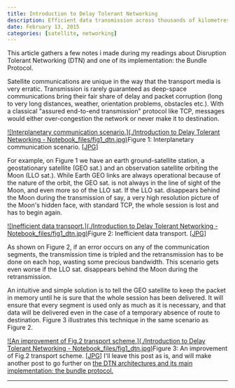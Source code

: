 ```yaml
---
title: Introduction to Delay Tolerant Networking
description: Efficient data transmission across thousands of kilometres
date: February 13, 2015
categories: [satellite, networking]
---
```





 This article gathers a few notes i made during my readings about Disruption Tolerant Networking (DTN) and one of its implementation: the Bundle Protocol.
 

Satellite communications are unique in the way that the transport media is very erratic.
Transmission is rarely guaranteed as deep-space communications bring their fair share of delay and packet corruption (long to very long distances, weather, orientation problems, obstacles etc.).
With a classical "assured end-to-end transmission" protocol like TCP, messages would either over-congestion the network or never make it to destination.

[![Interplanetary communication scenario.](./Introduction to Delay Tolerant Networking - Notebook_files/fig1_dtn.jpg)](https://web.archive.org/web/20180903234258/http://couble.ovh/figures/fig1_dtn.jpg)Figure 1: Interplanetary communication scenario. [[JPG](https://web.archive.org/web/20180903234258/http://couble.ovh/figures/fig1_dtn.jpg)]

For example, on Figure 1 we have an earth ground-satellite station, a geostationary satellite (GEO sat.) and an observation satellite orbiting the Moon (LLO sat.).
While Earth GEO links are always operational because of the nature of the orbit, the GEO sat. is not always in the line of sight of the Moon, and even more so of the LLO sat.
If the LLO sat. disappears behind the Moon during the transmission of say, a very high resolution picture of the Moon's hidden face, with standard TCP, the whole session is lost and has to begin again.

[![Inefficient data transport.](./Introduction to Delay Tolerant Networking - Notebook_files/fig1_dtn.jpg)](https://web.archive.org/web/20180903234258/http://couble.ovh/figures/fig1_dtn.jpg)Figure 2: Inefficient data transport. [[JPG](https://web.archive.org/web/20180903234258/http://couble.ovh/figures/fig1_dtn.jpg)]

As shown on Figure 2, if an error occurs on any of the communication segments, the transmission time is tripled and the retransmission has to be done on each hop, wasting some precious bandwidth.
This scenario gets even worse if the LLO sat. disappears behind the Moon during the retransmission.
  

An intuitive and simple solution is to tell the GEO satellite to keep the packet in memory until he is sure that the whole session has been delivered.
It will ensure that every segment is used only as much as it is necessary, and that data will be delivered even in the case of a temporary absence of route to destination.
Figure 3 illustrates this technique in the same scenario as Figure 2.

[![An improvement of Fig.2 transport scheme.](./Introduction to Delay Tolerant Networking - Notebook_files/fig1_dtn.jpg)](https://web.archive.org/web/20180903234258/http://couble.ovh/figures/fig1_dtn.jpg)Figure 3: An improvement of Fig.2 transport scheme. [[JPG](https://web.archive.org/web/20180903234258/http://couble.ovh/figures/fig1_dtn.jpg)]
I'll leave this post as is, and will make another post to go further on [the DTN architectures and its main implementation: the bundle protocol.](https://web.archive.org/web/20180903234258/http://couble.ovh/DTN-Bundle-Protocol.html)

---